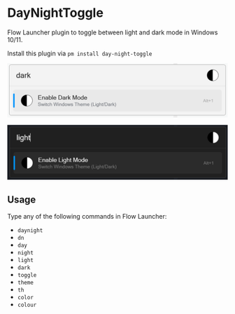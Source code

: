 # DayNightToggle

Flow Launcher plugin to toggle between light and dark mode in Windows 10/11.

Install this plugin via `pm install day-night-toggle`

![Enable Dark Mode screenshot](./images/enable-dark-mode.png)

![Enable Light Mode screenshot](./images/enable-light-mode.png)

## Usage

Type any of the following commands in Flow Launcher:

- `daynight`
- `dn`
- `day`
- `night`
- `light`
- `dark`
- `toggle`
- `theme`
- `th`
- `color`
- `colour`

